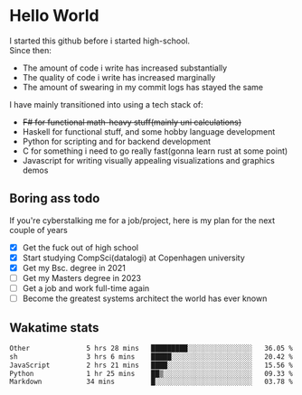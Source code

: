 # Hello World

I started this github before i started high-school.  
Since then:
- The amount of code i write has increased substantially
- The quality of code i write has increased marginally
- The amount of swearing in my commit logs has stayed the same

I have mainly transitioned into using a tech stack of:
- ~~F# for functional math-heavy stuff(mainly uni calculations)~~
- Haskell for functional stuff, and some hobby language development
- Python for scripting and for backend development
- C for something i need to go really fast(gonna learn rust at some point)
- Javascript for writing visually appealing visualizations and graphics demos

## Boring ass todo
If you're cyberstalking me for a job/project, here is my plan for the next couple of years
- [x] Get the fuck out of high school
- [x] Start studying CompSci(datalogi) at Copenhagen university
- [x] Get my Bsc. degree in 2021
- [ ] Get my Masters degree in 2023
- [ ] Get a job and work full-time again
- [ ] Become the greatest systems architect the world has ever known

## Wakatime stats
<!--START_SECTION:waka-->

```txt
Other              5 hrs 28 mins   █████████░░░░░░░░░░░░░░░░   36.05 %
sh                 3 hrs 6 mins    █████░░░░░░░░░░░░░░░░░░░░   20.42 %
JavaScript         2 hrs 21 mins   ████░░░░░░░░░░░░░░░░░░░░░   15.56 %
Python             1 hr 25 mins    ██▒░░░░░░░░░░░░░░░░░░░░░░   09.33 %
Markdown           34 mins         █░░░░░░░░░░░░░░░░░░░░░░░░   03.78 %
```

<!--END_SECTION:waka-->
